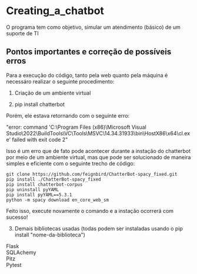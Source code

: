 # Creating_a_chatbot
 
O programa tem como objetivo, simular um atendimento (básico) de um suporte de TI

## Pontos importantes e correção de possíveis erros

Para a execução do código, tanto pela web quanto pela máquina é necessáro realizar o seguinte procedimento:

1) Criação de um ambiente virtual

2) pip install chatterbot

Porém, ele estava retornando com o seguinte erro:

"error: command 'C:\\Program Files (x86)\\Microsoft Visual Studio\\2022\\BuildTools\\VC\\Tools\\MSVC\\14.34.31933\\bin\\HostX86\\x64\\cl.exe' failed with exit code 2"

Isso é um erro que de fato pode acontecer durante a instação do chatterbot por meio de um ambiente virtual, mas que pode ser solucionado de maneira simples e eficiente com o seguinte trecho de código:

`git clone https://github.com/feignbird/ChatterBot-spacy_fixed.git` <br>
`pip install ./ChatterBot-spacy_fixed` <br>
`pip install chatterbot-corpus` <br>
`pip uninstall pyYAML`<br>
`pip install pyYAML==5.3.1` <br>
`python -m spacy download en_core_web_sm` <br>

Feito isso, execute novamente o comando e a instação ocorrerá com sucesso!

3) Demais bibliotecas usadas (todas podem ser instaladas usando o pip install "nome-da-biblioteca")

Flask <br>
SQLAchemy <br>
Pitz <br>
Pytest <br>